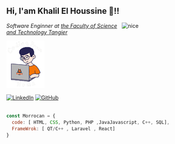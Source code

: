 
## Hi, I'am Khalil El Houssine  👋!!
<img src="https://wallpapercave.com/wp/wp6114880.jpg " alt="nice" width="200px" align="right">
<p><em>Software Enginner at <a href="https://fstt.ac.ma/Portail2023/"> the Faculty of Science and Technology Tangier</a></em></p>

<img src="./assets/code.gif " alt="nice" width="100px">

[![LinkedIn](https://img.shields.io/badge/-KhalilElHoussine-blue?style=flat-square&logo=Linkedin&logoColor=white&link=https://www.linkedin.com/in/thaianebraga/)](https://www.linkedin.com/in/khalilelhoussine/)
[![GitHub](https://img.shields.io/github/followers/Khalil?label=follow&style=social)](https://github.com/khalilh2002)

```javascript

const Morrocan = {
  code: [ HTML, CSS, Python, PHP ,JavaJavascript, C++, SQL],
  FrameWrok: [ QT/C++ , Laravel , React]
}

```